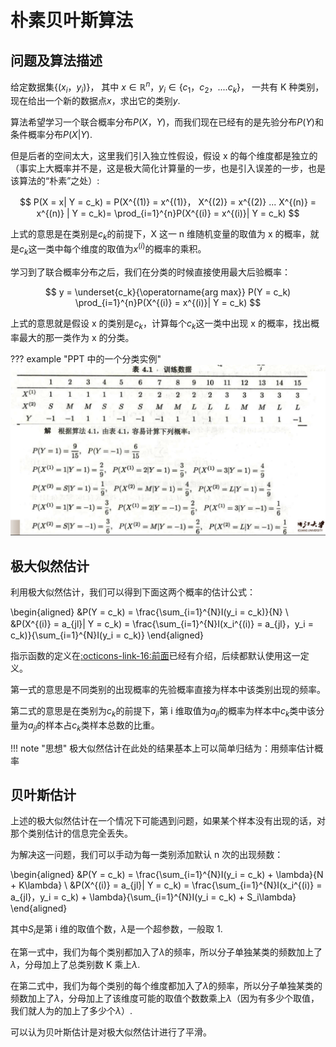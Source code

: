 # 朴素贝叶斯算法

## 问题及算法描述

给定数据集$\{(x_i，y_i)\}$， 其中 $x \in \mathbb{R}^n$，$y_i \in \{ c_1，c_2，....c_k\}$， 一共有 K 种类别，现在给出一个新的数据点$x$，求出它的类别$y$.

算法希望学习一个联合概率分布$P(X，Y)$，而我们现在已经有的是先验分布$P(Y)$和条件概率分布$P(X|Y)$.

但是后者的空间太大，这里我们引入独立性假设，假设 x 的每个维度都是独立的（事实上大概率并不是，这是极大简化计算量的一步，也是引入误差的一步，也是该算法的“朴素”之处）:

$$
    P(X = x| Y = c_k) = P(X^{(1)} = x^{(1)}， X^{(2)} = x^{(2)} ... X^{(n)} = x^{(n)} | Y = c_k)=  \prod_{i=1}^{n}P(X^{(i)} = x^{(i)}| Y = c_k)
$$

上式的意思是在类别是$c_k$的前提下，X 这一 n 维随机变量的取值为 x 的概率，就是$c_k$这一类中每个维度的取值为$x^{(i)}$的概率的乘积。

学习到了联合概率分布之后，我们在分类的时候直接使用最大后验概率：

$$
    y = \underset{c_k}{\operatorname{arg max}} P(Y = c_k) \prod_{i=1}^{n}P(X^{(i)} = x^{(i)}| Y = c_k)
$$

上式的意思就是假设 x 的类别是$c_k$，计算每个$c_k$这一类中出现 x 的概率，找出概率最大的那一类作为 x 的分类。

??? example "PPT 中的一个分类实例"
    ![](images/Naive_Bayesian/2023-11-21-16-12-56.png#pic)

## 极大似然估计

利用极大似然估计，我们可以得到下面这两个概率的估计公式：

\begin{aligned}
    &P(Y = c_k) = \frac{\sum_{i=1}^{N}I(y_i = c_k)}{N} \\
    &P(X^{(i)} = a_{jl}| Y = c_k) = \frac{\sum_{i=1}^{N}I(x_i^{(i)} = a_{jl}，y_i = c_k)}{\sum_{i=1}^{N}I(y_i = c_k)}
\end{aligned}

指示函数的定义在[:octicons-link-16:前面](https://stormckey.github.io/Note/Data%20Modeling/KNN/#_1)已经有介绍，后续都默认使用这一定义。

第一式的意思是不同类别的出现概率的先验概率直接为样本中该类别出现的频率。

第二式的意思是在类别为$c_k$的前提下，第 i 维取值为$a_{jl}$的概率为样本中$c_k$类中该分量为$a_{jl}$的样本占$c_k$类样本总数的比重。

!!! note "思想"
    极大似然估计在此处的结果基本上可以简单归结为：用频率估计概率

## 贝叶斯估计

上述的极大似然估计在一个情况下可能遇到问题，如果某个样本没有出现的话，对那个类别估计的信息完全丢失。

为解决这一问题，我们可以手动为每一类别添加默认 n 次的出现频数：

\begin{aligned}
    &P(Y = c_k) = \frac{\sum_{i=1}^{N}I(y_i = c_k) + \lambda}{N + K\lambda} \\
    &P(X^{(i)} = a_{jl}| Y = c_k) = \frac{\sum_{i=1}^{N}I(x_i^{(i)} = a_{jl}，y_i = c_k) + \lambda}{\sum_{i=1}^{N}I(y_i = c_k) + S_i\lambda}
\end{aligned}

其中$S_i$是第 i 维的取值个数，$\lambda$是一个超参数，一般取 1.

在第一式中，我们为每个类别都加入了$\lambda$的频率，所以分子单独某类的频数加上了$\lambda$，分母加上了总类别数 K 乘上$\lambda$.

在第二式中，我们为每个类别的每个维度都加入了$\lambda$的频率，所以分子单独某类的频数加上了$\lambda$，分母加上了该维度可能的取值个数数乘上$\lambda$（因为有多少个取值，我们就人为的加上了多少个$\lambda$）.

可以认为贝叶斯估计是对极大似然估计进行了平滑。

